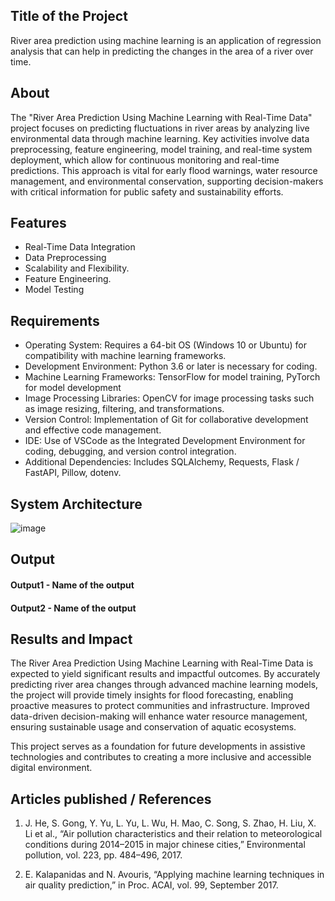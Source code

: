 ## Title of the Project
River area prediction using machine learning is an application of regression analysis that can help in predicting the changes in the area of a river over time. 

## About
The "River Area Prediction Using Machine Learning with Real-Time Data" project focuses on predicting fluctuations in river areas by analyzing live environmental data through machine learning. 
Key activities involve data preprocessing, feature engineering, model training, and real-time system deployment, which allow for continuous monitoring and real-time predictions. This approach is vital for early flood warnings, water resource management, and environmental conservation, supporting decision-makers with critical information for public safety and sustainability efforts.

## Features

- Real-Time Data Integration
- Data Preprocessing 
- Scalability and Flexibility.
- Feature Engineering.
- Model Testing

## Requirements
<!--List the requirements of the project as shown below-->
* Operating System:  Requires a 64-bit OS (Windows 10 or Ubuntu) for compatibility with machine learning frameworks.
* Development Environment:  Python 3.6 or later is necessary for coding.
* Machine Learning Frameworks:  TensorFlow for model training, PyTorch for model development
* Image Processing Libraries: OpenCV for image processing tasks such as image resizing, filtering, and transformations.
* Version Control: Implementation of Git for collaborative development and effective code management.
* IDE: Use of VSCode as the Integrated Development Environment for coding, debugging, and version control integration.
* Additional Dependencies: Includes SQLAlchemy, Requests, Flask / FastAPI, Pillow, dotenv.
## System Architecture
<!--Embed the system architecture diagram as shown below-->

![image](https://github.com/user-attachments/assets/40bc473b-c627-4881-9256-502dd17e7514)


## Output


#### Output1 - Name of the output



#### Output2 - Name of the output




## Results and Impact
<!--Give the results and impact as shown below-->
The River Area Prediction Using Machine Learning with Real-Time Data is expected to yield significant results and impactful outcomes. By accurately predicting river area changes through advanced machine learning models, the project will provide timely insights for flood forecasting, enabling proactive measures to protect communities and infrastructure. Improved data-driven decision-making will enhance water resource management, ensuring sustainable usage and conservation of aquatic ecosystems. 

This project serves as a foundation for future developments in assistive technologies and contributes to creating a more inclusive and accessible digital environment.

## Articles published / References
1. J. He, S. Gong, Y. Yu, L. Yu, L. Wu, H. Mao, C. Song, S. Zhao, H. Liu, X. Li et al., “Air pollution characteristics and their relation to meteorological conditions during 2014–2015 in major chinese cities,” Environmental pollution, vol. 223, pp. 484–496, 2017.

2. E. Kalapanidas and N. Avouris, “Applying machine learning techniques in air quality prediction,” in Proc. ACAI, vol. 99, September 2017.




